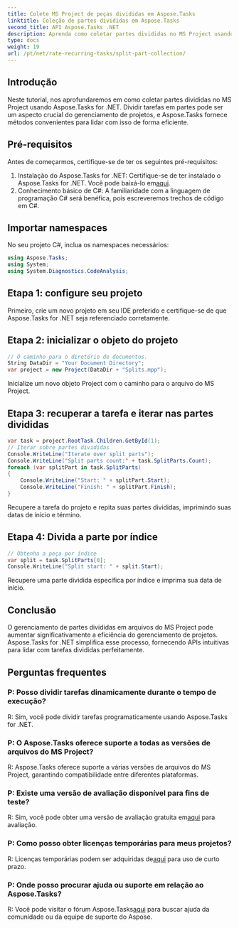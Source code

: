 ```yaml
---
title: Colete MS Project de peças divididas em Aspose.Tasks
linktitle: Coleção de partes divididas em Aspose.Tasks
second_title: API Aspose.Tasks .NET
description: Aprenda como coletar partes divididas no MS Project usando Aspose.Tasks for .NET. Este tutorial abrangente orienta você pelo processo passo a passo.
type: docs
weight: 19
url: /pt/net/rate-recurring-tasks/split-part-collection/
---
```

## Introdução
Neste tutorial, nos aprofundaremos em como coletar partes divididas no MS Project usando Aspose.Tasks for .NET. Dividir tarefas em partes pode ser um aspecto crucial do gerenciamento de projetos, e Aspose.Tasks fornece métodos convenientes para lidar com isso de forma eficiente.
## Pré-requisitos
Antes de começarmos, certifique-se de ter os seguintes pré-requisitos:
1. Instalação do Aspose.Tasks for .NET: Certifique-se de ter instalado o Aspose.Tasks for .NET. Você pode baixá-lo em[aqui](https://releases.aspose.com/tasks/net/).
2. Conhecimento básico de C#: A familiaridade com a linguagem de programação C# será benéfica, pois escreveremos trechos de código em C#.

## Importar namespaces
No seu projeto C#, inclua os namespaces necessários:
```csharp
using Aspose.Tasks;
using System;
using System.Diagnostics.CodeAnalysis;

```

## Etapa 1: configure seu projeto
Primeiro, crie um novo projeto em seu IDE preferido e certifique-se de que Aspose.Tasks for .NET seja referenciado corretamente.
## Etapa 2: inicializar o objeto do projeto
```csharp
// O caminho para o diretório de documentos.
String DataDir = "Your Document Directory";
var project = new Project(DataDir + "Splits.mpp");
```
Inicialize um novo objeto Project com o caminho para o arquivo do MS Project.
## Etapa 3: recuperar a tarefa e iterar nas partes divididas
```csharp
var task = project.RootTask.Children.GetById(1);
// Iterar sobre partes divididas
Console.WriteLine("Iterate over split parts");
Console.WriteLine("Split parts count:" + task.SplitParts.Count);
foreach (var splitPart in task.SplitParts)
{
    Console.WriteLine("Start: " + splitPart.Start);
    Console.WriteLine("Finish: " + splitPart.Finish);
}
```
Recupere a tarefa do projeto e repita suas partes divididas, imprimindo suas datas de início e término.
## Etapa 4: Divida a parte por índice
```csharp
// Obtenha a peça por índice
var split = task.SplitParts[0];
Console.WriteLine("Split start: " + split.Start);
```
Recupere uma parte dividida específica por índice e imprima sua data de início.

## Conclusão
O gerenciamento de partes divididas em arquivos do MS Project pode aumentar significativamente a eficiência do gerenciamento de projetos. Aspose.Tasks for .NET simplifica esse processo, fornecendo APIs intuitivas para lidar com tarefas divididas perfeitamente.
## Perguntas frequentes
### P: Posso dividir tarefas dinamicamente durante o tempo de execução?
R: Sim, você pode dividir tarefas programaticamente usando Aspose.Tasks for .NET.
### P: O Aspose.Tasks oferece suporte a todas as versões de arquivos do MS Project?
R: Aspose.Tasks oferece suporte a várias versões de arquivos do MS Project, garantindo compatibilidade entre diferentes plataformas.
### P: Existe uma versão de avaliação disponível para fins de teste?
 R: Sim, você pode obter uma versão de avaliação gratuita em[aqui](https://releases.aspose.com/) para avaliação.
### P: Como posso obter licenças temporárias para meus projetos?
 R: Licenças temporárias podem ser adquiridas de[aqui](https://purchase.aspose.com/temporary-license/) para uso de curto prazo.
### P: Onde posso procurar ajuda ou suporte em relação ao Aspose.Tasks?
 R: Você pode visitar o fórum Aspose.Tasks[aqui](https://forum.aspose.com/c/tasks/15) para buscar ajuda da comunidade ou da equipe de suporte do Aspose.
